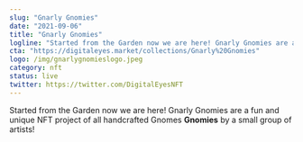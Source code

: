```yaml
---
slug: "Gnarly Gnomies"
date: "2021-09-06"
title: "Gnarly Gnomies"
logline: "Started from the Garden now we are here! Gnarly Gnomies are a unique NFT project of all handcrafted Gnomes Gnomies by a small group of artists!"
cta: "https://digitaleyes.market/collections/Gnarly%20Gnomies"
logo: /img/gnarlygnomieslogo.jpeg
category: nft
status: live
twitter: https://twitter.com/DigitalEyesNFT
---
```


Started from the Garden now we are here! Gnarly Gnomies are a fun and unique NFT project of all handcrafted Gnomes <b>Gnomies</b> by a small group of artists!
